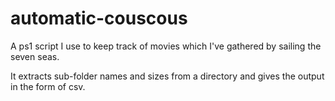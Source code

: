 # automatic-couscous

A ps1 script I use to keep track of movies which I've gathered by sailing the seven seas.


It extracts sub-folder names and sizes from a directory and gives the output in the form of csv. 


